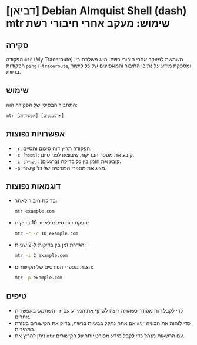 # [דביאן] Debian Almquist Shell (dash) mtr שימוש: מעקב אחרי חיבורי רשת

## סקירה
הפקודה `mtr` (My Traceroute) משמשת למעקב אחרי חיבורי רשת. היא משלבת בין הפקודות `ping` ו-`traceroute`, ומספקת מידע על נתיבי החיבור והמאפיינים של כל קישור ברשת.

## שימוש
התחביר הבסיסי של הפקודה הוא:
```
mtr [אפשרויות] [ארגומנטים]
```

## אפשרויות נפוצות
- `-r`: הפקודה תריץ דוח סיכום ותסיים.
- `-c [מספר]`: קובע את מספר הבדיקות שיבוצעו לפני סיום.
- `-i [שנייה]`: קובע את הזמן בין כל בדיקה (ברגעים).
- `-p`: מציג את מספרי הפורטים של כל קישור.

## דוגמאות נפוצות
- בדיקת חיבור לאתר:
  ```sh
  mtr example.com
  ```

- הפקת דוח סיכום לאחר 10 בדיקות:
  ```sh
  mtr -r -c 10 example.com
  ```

- הגדרת זמן בין בדיקות ל-2 שניות:
  ```sh
  mtr -i 2 example.com
  ```

- הצגת מספרי הפורטים של הקישורים:
  ```sh
  mtr -p example.com
  ```

## טיפים
- השתמש באפשרות `-r` כדי לקבל דוח מסודר כשאתה רוצה לשתף את המידע עם אחרים.
- אם אתה נתקל בבעיות ברשת, בדוק את הקישורים בעזרת `mtr` כדי לזהות את הבעיה במהירות.
- ניתן להריץ את `mtr` עם הרשאות מנהל כדי לקבל מידע מפורט יותר על הקישורים.